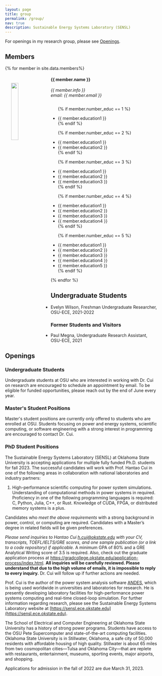 ```yaml
---
layout: page
title: group
permalink: /group/
nav: true
description: Sustainable Energy Systems Laboratory (SENSL)
---
```

For openings in my research group, please see [Openings](#openings).

## Members

{% for member in site.data.members%}

<div class="row">
<div class="col">
  <img src="{{ site.url }}{{ site.baseurl }}/assets/teampics/{{ member.photo }}"
       class="img-responsive" width="22%" style="float: left;vertical-align:middle;margin:20px 20px" />

  <h4>{{ member.name }}</h4>
  <i>{{ member.info }}<br>email: {{ member.email }}</i>
  <ul style="overflow: hidden">

  {% if member.number_educ == 1 %}
  <li> {{ member.education1 }} </li>
  {% endif %}

  {% if member.number_educ == 2 %}
  <li> {{ member.education1 }} </li>
  <li> {{ member.education2 }} </li>
  {% endif %}

  {% if member.number_educ == 3 %}
  <li> {{ member.education1 }} </li>
  <li> {{ member.education2 }} </li>
  <li> {{ member.education3 }} </li>
  {% endif %}

  {% if member.number_educ == 4 %}
  <li> {{ member.education1 }} </li>
  <li> {{ member.education2 }} </li>
  <li> {{ member.education3 }} </li>
  <li> {{ member.education4 }} </li>
  {% endif %}

  {% if member.number_educ == 5 %}
  <li> {{ member.education1 }} </li>
  <li> {{ member.education2 }} </li>
  <li> {{ member.education3 }} </li>
  <li> {{ member.education4 }} </li>
  <li> {{ member.education5 }} </li>
  {% endif %}

  </ul>
</div>
</div>
{% endfor %}

## Undergraduate Students
- Evelyn Wilson, Freshman Undergraduate Researcher, OSU-ECE, 2021-2022

### Former Students and Visitors
- Paul Megna, Undergraduate Research Assistant, OSU-ECE, 2021

## Openings

### Undergraduate Students
Undergraduate students at OSU who are interested in working with Dr. Cui on
research are encouraged to schedule an appointment by email. To be eligible for
funded opportunities, please reach out by the end of June every year.

### Master's Student Positions
Master's student positions are currently only offered to students who are
enrolled at OSU. Students focusing on power and energy systems, scientific
computing, or software engineering with a strong interest in programming are
encouraged to contact Dr. Cui.

### PhD Student Positions
The Sustainable Energy Systems Laboratory (SENSL) at Oklahoma State University
is accepting applications for multiple fully funded Ph.D. students for fall
2023. The successful candidates will work with Prof. Hantao Cui in one of the
following areas in collaboration with national laboratories and industry
partners:

1.  High-performance scientific computing for power system simulations.
    Understanding of computational methods in power systems in required.
    Proficiency in one of the following programming languages is required: C,
    Python, Julia, C++, or Rust. Knowledge of CUDA, FPGA, or distributed memory
    systems is a plus.

Candidates who *meet the above requirements* with a strong background in power,
control, or computing are required. Candidates with a Master’s degree in related
fields will be given preferences.

*Please send inquiries to Hantao Cui [h.cui@okstate.edu](h.cui@okstate.edu) with
your CV, transcripts, TOEFL/IELTS/GRE scores, and one sample publication (or a
link to a code repository) if applicable.* A minimum GPA of 80% and a GRE
Analytical Writing score of 3.5 is required. Also, check out the graduate
application process at
https://gradcollege.okstate.edu/application-process/index.html. **All inquiries
will be carefully reviewed. Please understand that due to the high volume of
emails, it is impossible to reply to every inquiry.** Dr. Cui will follow up if
further actions are needed.

Prof. Cui is the author of the power system analysis software
[ANDES](https://docs.andes.app), which is being used worldwide in universities
and laboratories for research. He is presently developing laboratory facilities
for high-performance power systems computing and real-time closed-loop
simulation. For further information regarding research, please see the
Sustainable Energy Systems Laboratory website at
[https://sensl.ece.okstate.edu](https://sensl.ece.okstate.edu).

The School of Electrical and Computer Engineering at Oklahoma State University
has a history of strong power programs. Students have access to the OSU Pete
Supercomputer and state-of-the-art computing facilities. Oklahoma State
University is in Stillwater, Oklahoma, a safe city of 50,000 residents with
affordable housing of high quality. Stillwater is about 65 miles from two
cosmopolitan cities—Tulsa and Oklahoma City—that are replete with restaurants,
entertainment, museums, sporting events, major airports, and shopping.

Applications for admission in the fall of 2022 are due March 31, 2023.
